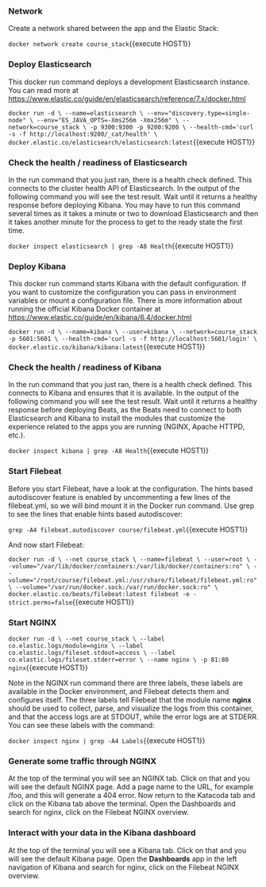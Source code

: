 ### Network

Create a network shared between the app and the Elastic Stack:

`docker network create course_stack`{{execute HOST1}}

### Deploy Elasticsearch 

This docker run command deploys a development Elasticsearch instance.  You can read more at https://www.elastic.co/guide/en/elasticsearch/reference/7.x/docker.html

`
docker run -d \
  --name=elasticsearch \
  --env="discovery.type=single-node" \
  --env="ES_JAVA_OPTS=-Xms256m -Xmx256m" \
  --network=course_stack \
  -p 9300:9300 -p 9200:9200 \
  --health-cmd='curl -s -f http://localhost:9200/_cat/health' \
  docker.elastic.co/elasticsearch/elasticsearch:latest
`{{execute HOST1}}

### Check the health / readiness of Elasticsearch

In the run command that you just ran, there is a health check defined.  This connects to the cluster health API of Elasticsearch.  In the output of the following command you will see the test result.  Wait until it returns a healthy response before deploying Kibana.  You may have to run this command several times as it takes a minute or two to download Elasticsearch and then it takes another minute for the process to get to the ready state the first time.

`docker inspect elasticsearch | grep -A8 Health`{{execute HOST1}}

### Deploy Kibana

This docker run command starts Kibana with the default configuration.  If you want to customize the configuration you can pass in environment variables or mount a configuration file.  There is more information about running the official Kibana Docker container at https://www.elastic.co/guide/en/kibana/6.4/docker.html 

`
docker run -d \
  --name=kibana \
  --user=kibana \
  --network=course_stack -p 5601:5601 \
  --health-cmd='curl -s -f http://localhost:5601/login' \
  docker.elastic.co/kibana/kibana:latest
`{{execute HOST1}}

### Check the health / readiness of Kibana

In the run command that you just ran, there is a health check defined.  This connects to Kibana and ensures that it is available. In the output of the following command you will see the test result.  Wait until it returns a healthy response before deploying Beats, as the Beats need to connect to both Elasticsearch and Kibana to install the modules that customize the experience related to the apps you are running (NGINX, Apache HTTPD, etc.).

`docker inspect kibana | grep -A8 Health`{{execute HOST1}}

### Start Filebeat

Before you start Filebeat, have a look at the configuration.  The hints based autodiscover feature is enabled by uncommenting a few lines of the filebeat.yml, so we will bind mount it in the Docker run command.  Use grep to see the lines that enable hints based autodiscover:

`grep -A4 filebeat.autodiscover course/filebeat.yml`{{execute HOST1}}

And now start Filebeat:

`docker run -d \
--net course_stack \
--name=filebeat \
--user=root \
--volume="/var/lib/docker/containers:/var/lib/docker/containers:ro" \
--volume="/root/course/filebeat.yml:/usr/share/filebeat/filebeat.yml:ro" \
--volume="/var/run/docker.sock:/var/run/docker.sock:ro" \
docker.elastic.co/beats/filebeat:latest filebeat -e -strict.perms=false`{{execute HOST1}}

### Start NGINX
`docker run -d \
--net course_stack \
--label co.elastic.logs/module=nginx \
--label co.elastic.logs/fileset.stdout=access \
--label co.elastic.logs/fileset.stderr=error \
--name nginx \
-p 81:80 nginx`{{execute HOST1}}

Note in the NGINX run command there are three labels, these labels are available in the Docker environment, and Filebeat detects them and configures itself.  The three labels tell Filebeat that the module name **nginx** should be used to collect, parse, and visualize the logs from this container, and that the access logs are at STDOUT, while the error logs are at STDERR.
You can see these labels with the command:

`docker inspect nginx | grep -A4 Labels`{{execute HOST1}}

### Generate some traffic through NGINX
At the top of the terminal you will see an NGINX tab.  Click on that and you will see the default NGINX page.  Add a page name to the URL, for example /foo, and this will generate a 404 error.  Now return to the Katacoda tab and click on the Kibana tab above the terminal.  Open the Dashboards and search for nginx, click on the Filebeat NGINX overview.

### Interact with your data in the Kibana dashboard
At the top of the terminal you will see a Kibana tab.  Click on that and you will see the default Kibana page. Open the **Dashboards** app in the left navigation of Kibana and search for nginx, click on the Filebeat NGINX overview.
